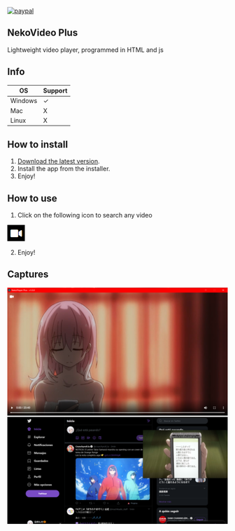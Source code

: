 [![paypal](https://www.paypalobjects.com/en_US/i/btn/btn_donateCC_LG.gif)](https://www.paypal.com/cgi-bin/webscr?cmd=_s-xclick&hosted_button_id=ZA7FWL3S2MWCA)

## NekoVideo Plus
Lightweight video player, programmed in HTML and js
## Info
OS | Support
------------ | -------------
Windows | ✓
Mac | X
Linux | X
## How to install
1) [Download the latest version](https://github.com/Neyunse/NekoPlayerPlus/releases).
2) Install the app from the installer.
3) Enjoy!
## How to use
1) Click on the following icon to search any video

![](/Captures/video-ico.png)

2) Enjoy!

## Captures
![](/Captures/01.png)
![](/Captures/02.png)